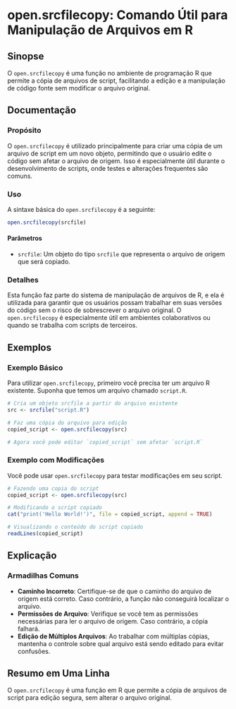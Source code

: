 <!--
Meta Description: # open.srcfilecopy: Comando Útil para Manipulação de Arquivos em R ## Sinopse O `open.srcfilecopy` é uma função no ambiente de programação R que permi...
Meta Keywords: arquivo, open, srcfilecopy, script, para
-->

# open.srcfilecopy: Comando Útil para Manipulação de Arquivos em R

## Sinopse
O `open.srcfilecopy` é uma função no ambiente de programação R que permite a cópia de arquivos de script, facilitando a edição e a manipulação de código fonte sem modificar o arquivo original.

## Documentação
### Propósito
O `open.srcfilecopy` é utilizado principalmente para criar uma cópia de um arquivo de script em um novo objeto, permitindo que o usuário edite o código sem afetar o arquivo de origem. Isso é especialmente útil durante o desenvolvimento de scripts, onde testes e alterações frequentes são comuns.

### Uso
A sintaxe básica do `open.srcfilecopy` é a seguinte:

```R
open.srcfilecopy(srcfile)
```

#### Parâmetros
- `srcfile`: Um objeto do tipo `srcfile` que representa o arquivo de origem que será copiado.

### Detalhes
Esta função faz parte do sistema de manipulação de arquivos de R, e ela é utilizada para garantir que os usuários possam trabalhar em suas versões do código sem o risco de sobrescrever o arquivo original. O `open.srcfilecopy` é especialmente útil em ambientes colaborativos ou quando se trabalha com scripts de terceiros.

## Exemplos
### Exemplo Básico
Para utilizar `open.srcfilecopy`, primeiro você precisa ter um arquivo R existente. Suponha que temos um arquivo chamado `script.R`.

```R
# Cria um objeto srcfile a partir do arquivo existente
src <- srcfile("script.R")

# Faz uma cópia do arquivo para edição
copied_script <- open.srcfilecopy(src)

# Agora você pode editar `copied_script` sem afetar `script.R`
```

### Exemplo com Modificações
Você pode usar `open.srcfilecopy` para testar modificações em seu script.

```R
# Fazendo uma copia do script
copied_script <- open.srcfilecopy(src)

# Modificando o script copiado
cat("print('Hello World!')", file = copied_script, append = TRUE)

# Visualizando o conteúdo do script copiado
readLines(copied_script)
```

## Explicação
### Armadilhas Comuns
- **Caminho Incorreto**: Certifique-se de que o caminho do arquivo de origem está correto. Caso contrário, a função não conseguirá localizar o arquivo.
- **Permissões de Arquivo**: Verifique se você tem as permissões necessárias para ler o arquivo de origem. Caso contrário, a cópia falhará.
- **Edição de Múltiplos Arquivos**: Ao trabalhar com múltiplas cópias, mantenha o controle sobre qual arquivo está sendo editado para evitar confusões.

## Resumo em Uma Linha
O `open.srcfilecopy` é uma função em R que permite a cópia de arquivos de script para edição segura, sem alterar o arquivo original.